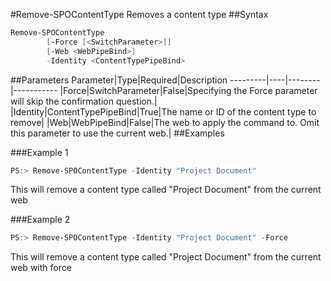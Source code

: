 #Remove-SPOContentType
Removes a content type
##Syntax
```powershell
Remove-SPOContentType
        [-Force [<SwitchParameter>]]
        [-Web <WebPipeBind>]
        -Identity <ContentTypePipeBind>
```


##Parameters
Parameter|Type|Required|Description
---------|----|--------|-----------
|Force|SwitchParameter|False|Specifying the Force parameter will skip the confirmation question.|
|Identity|ContentTypePipeBind|True|The name or ID of the content type to remove|
|Web|WebPipeBind|False|The web to apply the command to. Omit this parameter to use the current web.|
##Examples

###Example 1
```powershell
PS:> Remove-SPOContentType -Identity "Project Document"
```
This will remove a content type called "Project Document" from the current web

###Example 2
```powershell
PS:> Remove-SPOContentType -Identity "Project Document" -Force
```
This will remove a content type called "Project Document" from the current web with force
